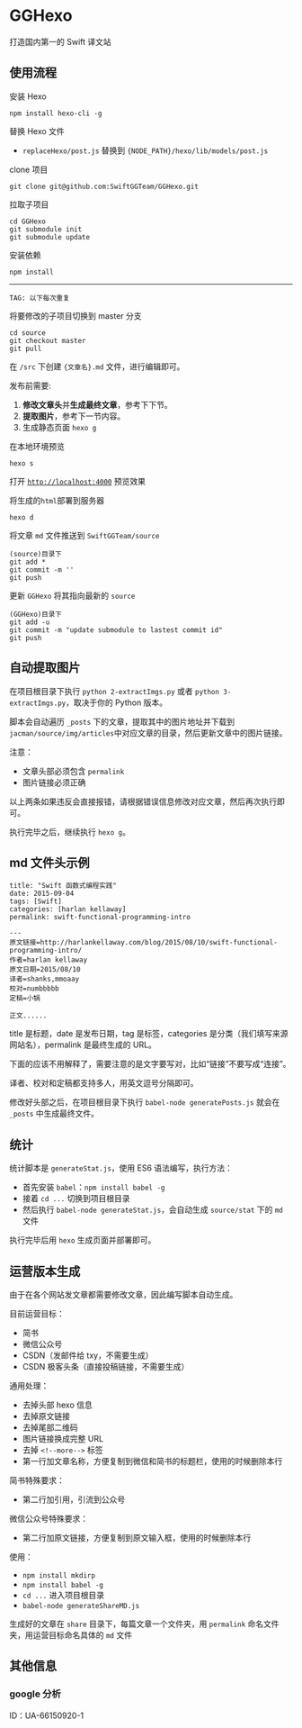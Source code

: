 # GGHexo

打造国内第一的 Swift 译文站  

## 使用流程  

安装 Hexo  

    npm install hexo-cli -g

替换 Hexo 文件

- `replaceHexo/post.js` 替换到 `{NODE_PATH}/hexo/lib/models/post.js`

clone 项目

    git clone git@github.com:SwiftGGTeam/GGHexo.git

拉取子项目

    cd GGHexo
    git submodule init
    git submodule update

安装依赖  

    npm install

---

`TAG: 以下每次重复`

将要修改的子项目切换到 master 分支

    cd source
    git checkout master
    git pull

在 `/src` 下创建 `{文章名}.md` 文件，进行编辑即可。

发布前需要:

1. **修改文章头**并**生成最终文章**，参考下下节。
2. **提取图片**，参考下一节内容。
3. 生成静态页面 `hexo g`

在本地环境预览

    hexo s

打开 [`http://localhost:4000`](http://localhost:4000) 预览效果

将生成的`html`部署到服务器

    hexo d

将文章 `md` 文件推送到 `SwiftGGTeam/source`

    (source)目录下
    git add *
    git commit -m ''
    git push

更新 `GGHexo` 将其指向最新的 `source`

    (GGHexo)目录下
    git add -u
    git commit -m "update submodule to lastest commit id"
    git push

## 自动提取图片

在项目根目录下执行 `python 2-extractImgs.py` 或者 `python 3-extractImgs.py`，取决于你的 Python 版本。

脚本会自动遍历 `_posts` 下的文章，提取其中的图片地址并下载到`jacman/source/img/articles`中对应文章的目录，然后更新文章中的图片链接。

注意：

- 文章头部必须包含 `permalink`
- 图片链接必须正确

以上两条如果违反会直接报错，请根据错误信息修改对应文章，然后再次执行即可。

执行完毕之后，继续执行 `hexo g`。

## md 文件头示例

```
title: "Swift 函数式编程实践"
date: 2015-09-04
tags: [Swift]
categories: [harlan kellaway]
permalink: swift-functional-programming-intro

---
原文链接=http://harlankellaway.com/blog/2015/08/10/swift-functional-programming-intro/
作者=harlan kellaway
原文日期=2015/08/10
译者=shanks,mmoaay
校对=numbbbbb
定稿=小锅

正文......
```

title 是标题，date 是发布日期，tag 是标签，categories 是分类（我们填写来源网站名），permalink 是最终生成的 URL。

下面的应该不用解释了，需要注意的是文字要写对，比如“链接”不要写成“连接”。

译者、校对和定稿都支持多人，用英文逗号分隔即可。

修改好头部之后，在项目根目录下执行 `babel-node generatePosts.js` 就会在 `_posts` 中生成最终文件。

## 统计

统计脚本是 `generateStat.js`，使用 ES6 语法编写，执行方法：

- 首先安装 `babel`：`npm install babel -g`
- 接着 `cd ...` 切换到项目根目录
- 然后执行 `babel-node generateStat.js`，会自动生成 `source/stat` 下的 `md` 文件

执行完毕后用 `hexo` 生成页面并部署即可。

## 运营版本生成

由于在各个网站发文章都需要修改文章，因此编写脚本自动生成。

目前运营目标：

- 简书
- 微信公众号
- CSDN（发邮件给 txy，不需要生成）
- CSDN 极客头条（直接投稿链接，不需要生成）

通用处理：

- 去掉头部 hexo 信息
- 去掉原文链接
- 去掉尾部二维码
- 图片链接换成完整 URL
- 去掉 `<!--more-->` 标签
- 第一行加文章名称，方便复制到微信和简书的标题栏，使用的时候删除本行

简书特殊要求：

- 第二行加引用，引流到公众号

微信公众号特殊要求：

- 第二行加原文链接，方便复制到原文输入框，使用的时候删除本行

使用：

- `npm install mkdirp`
- `npm install babel -g`
- `cd ...` 进入项目根目录
- `babel-node generateShareMD.js`

生成好的文章在 `share` 目录下，每篇文章一个文件夹，用 `permalink` 命名文件夹，用运营目标命名具体的 `md` 文件

## 其他信息

### google 分析

ID：UA-66150920-1
